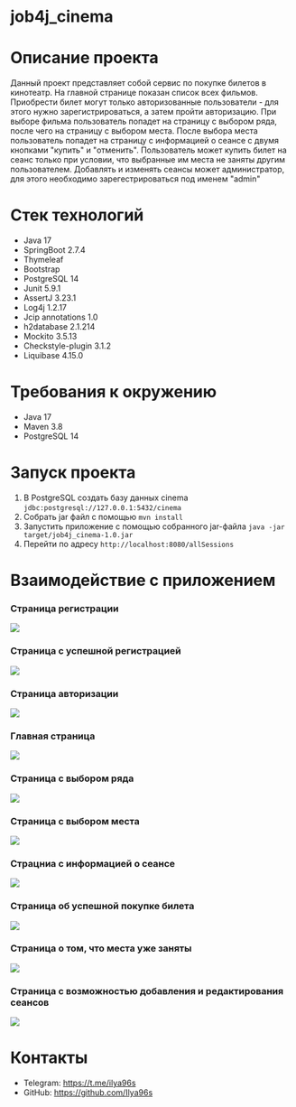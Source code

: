 # job4j_cinema
# Описание проекта
Данный проект представляет собой сервис по покупке билетов в кинотеатр. На главной странице показан список всех фильмов. Приобрести билет могут только авторизованные пользователи - для этого нужно зарегистрироваться, а затем пройти авторизацию. При выборе фильма пользователь попадет на страницу с выбором ряда, после чего на страницу с выбором места. После выбора места пользователь попадет на страницу с информацией о сеансе с двумя кнопками "купить" и "отменить". Пользователь может купить билет на сеанс только при условии, что выбранные им места не заняты другим пользователем. Добавлять и изменять сеансы может администратор, для этого необходимо зарегестрироваться под именем "admin"
# Стек технологий
- Java 17
- SpringBoot 2.7.4
- Thymeleaf
- Bootstrap
- PostgreSQL 14
- Junit 5.9.1
- AssertJ 3.23.1
- Log4j 1.2.17
- Jcip annotations 1.0
- h2database 2.1.214
- Mockito 3.5.13
- Checkstyle-plugin 3.1.2
- Liquibase 4.15.0
# Требования к окружению
- Java 17
- Maven 3.8
- PostgreSQL 14
# Запуск проекта
1. В PostgreSQL создать базу данных cinema ```jdbc:postgresql://127.0.0.1:5432/cinema```
2. Собрать jar файл с помощью ```mvn install```
3. Запустить приложение с помощью собранного jar-файла ```java -jar target/job4j_cinema-1.0.jar```
4. Перейти по адресу ```http://localhost:8080/allSessions```
# Взаимодействие с приложением
### Страница регистрации
![](img/registration.png)

### Страница с успешной регистрацией
![](img/successRegistration.png)

### Страница авторизации
![](img/auth.png)

### Главная страница
![](img/mainPage.png)

### Страница с выбором ряда
![](img/selectRow.png)

### Страница с выбором места
![](img/selectPlace.png)

### Страцниа с информацией о сеансе
![](img/aboutSession.png)

### Страница об успешной покупке билета
![](img/success.png)

### Страница о том, что места уже заняты
![](img/fail.png)

### Страница с возможностью добавления и редактирования сеансов
![](img/editAllSessions.png)
# Контакты
- Telegram: https://t.me/ilya96s
- GitHub: https://github.com/Ilya96s
